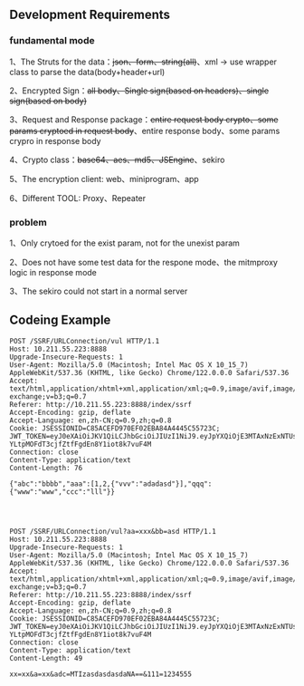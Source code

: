 ## Development Requirements

### fundamental mode

1、The Struts for the data：~~json、form、string(all)~~、xml -> use wrapper class to parse the data(body+header+url)

2、Encrypted Sign：~~all body、Single sign(based on headers)、single sign(based on body)~~

3、Request and Response package：~~entire request body crypto、some params cryptoed in request body~~、entire response body、some params crypro in response body

4、Crypto class：~~base64、aes、md5、JSEngine~~、sekiro

5、The encryption client: web、miniprogram、app

6、Different TOOL: Proxy、Repeater

### problem

1、Only crytoed for the exist param, not for the unexist param

2、Does not have some test data for the respone mode、the mitmproxy logic in response mode

3、The sekiro could not start in a normal server


## Codeing Example

```
POST /SSRF/URLConnection/vul HTTP/1.1
Host: 10.211.55.223:8888
Upgrade-Insecure-Requests: 1
User-Agent: Mozilla/5.0 (Macintosh; Intel Mac OS X 10_15_7) AppleWebKit/537.36 (KHTML, like Gecko) Chrome/122.0.0.0 Safari/537.36
Accept: text/html,application/xhtml+xml,application/xml;q=0.9,image/avif,image/webp,image/apng,*/*;q=0.8,application/signed-exchange;v=b3;q=0.7
Referer: http://10.211.55.223:8888/index/ssrf
Accept-Encoding: gzip, deflate
Accept-Language: en,zh-CN;q=0.9,zh;q=0.8
Cookie: JSESSIONID=C85ACEFD970EF02EBA84A4445C55723C; JWT_TOKEN=eyJ0eXAiOiJKV1QiLCJhbGciOiJIUzI1NiJ9.eyJpYXQiOjE3MTAxNzExNTUsImV4cCI6MTcxMDI1NzU1NSwidXNlcm5hbWUiOiJhZG1pbiJ9.WhEXrgB-YLtpMOFdT3cjfZtfFgdEn8Y1iot8k7vuF4M
Connection: close
Content-Type: application/text
Content-Length: 76

{"abc":"bbbb","aaa":[1,2,{"vvv":"adadasd"}],"qqq":{"www":"www","ccc":"lll"}}




POST /SSRF/URLConnection/vul?aa=xxx&bb=asd HTTP/1.1
Host: 10.211.55.223:8888
Upgrade-Insecure-Requests: 1
User-Agent: Mozilla/5.0 (Macintosh; Intel Mac OS X 10_15_7) AppleWebKit/537.36 (KHTML, like Gecko) Chrome/122.0.0.0 Safari/537.36
Accept: text/html,application/xhtml+xml,application/xml;q=0.9,image/avif,image/webp,image/apng,*/*;q=0.8,application/signed-exchange;v=b3;q=0.7
Referer: http://10.211.55.223:8888/index/ssrf
Accept-Encoding: gzip, deflate
Accept-Language: en,zh-CN;q=0.9,zh;q=0.8
Cookie: JSESSIONID=C85ACEFD970EF02EBA84A4445C55723C; JWT_TOKEN=eyJ0eXAiOiJKV1QiLCJhbGciOiJIUzI1NiJ9.eyJpYXQiOjE3MTAxNzExNTUsImV4cCI6MTcxMDI1NzU1NSwidXNlcm5hbWUiOiJhZG1pbiJ9.WhEXrgB-YLtpMOFdT3cjfZtfFgdEn8Y1iot8k7vuF4M
Connection: close
Content-Type: application/text
Content-Length: 49

xx=xx&a=xx&adc=MTIzasdasdasdaNA==&111=1234555

```